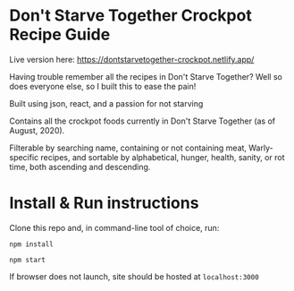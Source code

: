 # Don't Starve Together Crockpot Recipe Guide

Live version here: https://dontstarvetogether-crockpot.netlify.app/

Having trouble remember all the recipes in Don't Starve Together? Well so does everyone else, so I built this to ease the pain!

Built using json, react, and a passion for not starving

Contains all the crockpot foods currently in Don't Starve Together (as of August, 2020).

Filterable by searching name, containing or not containing meat, Warly-specific recipes, and sortable by alphabetical, hunger, health, sanity, or rot time, both ascending and descending.

# Install & Run instructions

Clone this repo and, in command-line tool of choice, run:

`npm install`

`npm start`

If browser does not launch, site should be hosted at `localhost:3000`
